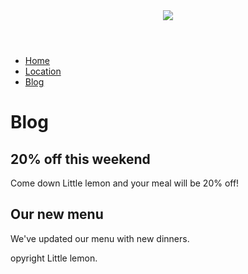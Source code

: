 <!DOCTYPE html>
<html>
    <head>
        <title>Little Lemon</title>
        <link rel="stylesheet" href="styles.css">
    </head>
    <body>
        <header>
            <img src="logo.png">
        </header>
        <nav>
            <ul>
                <li><a href="index.html">Home</a></li>
                <li><a href="location.html">Location</a></li>
                <li><a href="blog.html">Blog</a></li>
            </ul>
        </nav>
        <main>
            <h1>Blog</h1>
            <article>
                <h2>20% off this weekend</h2>
                <p>Come down Little lemon and your meal will be 20% off!</p>
            </article>
            <article>
                <h2>Our new menu</h2>
                <p>We've updated our menu with new dinners.</p>
            </article>
        </main>
        <footer>
            <p>opyright Little lemon.</p>
        </footer>
    </body>
